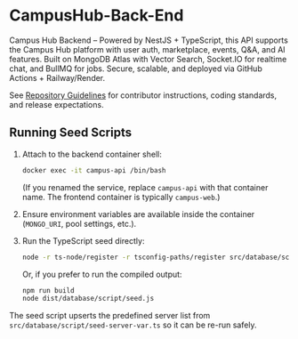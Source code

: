 # CampusHub-Back-End
Campus Hub Backend – Powered by NestJS + TypeScript, this API supports the Campus Hub platform with user auth, marketplace, events, Q&A, and AI features. Built on MongoDB Atlas with Vector Search, Socket.IO for realtime chat, and BullMQ for jobs. Secure, scalable, and deployed via GitHub Actions + Railway/Render.

See [Repository Guidelines](AGENTS.md) for contributor instructions, coding standards, and release expectations.

## Running Seed Scripts
1. Attach to the backend container shell:
   ```bash
   docker exec -it campus-api /bin/bash
   ```
   (If you renamed the service, replace `campus-api` with that container name. The frontend container is typically `campus-web`.)

2. Ensure environment variables are available inside the container (`MONGO_URI`, pool settings, etc.).

3. Run the TypeScript seed directly:
   ```bash
   node -r ts-node/register -r tsconfig-paths/register src/database/script/seed.ts
   ```
   Or, if you prefer to run the compiled output:
   ```bash
   npm run build
   node dist/database/script/seed.js
   ```

The seed script upserts the predefined server list from `src/database/script/seed-server-var.ts` so it can be re-run safely.
